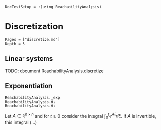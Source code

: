 ```@meta
DocTestSetup = :(using ReachabilityAnalysis)
```

# Discretization

```@contents
Pages = ["discretize.md"]
Depth = 3
```

## Linear systems

TODO: document ReachabilityAnalysis.discretize

## Exponentiation


```@docs
ReachabilityAnalysis._exp
ReachabilityAnalysis.Φ₁
ReachabilityAnalysis.Φ₂
```

Let $A ∈ \mathbb{R}^{n×n}$ and for $t ≥ 0$ consider the integral
$\int_0^t e^{Aξ}dξ$. If $A$ is invertible, this integral (...)
